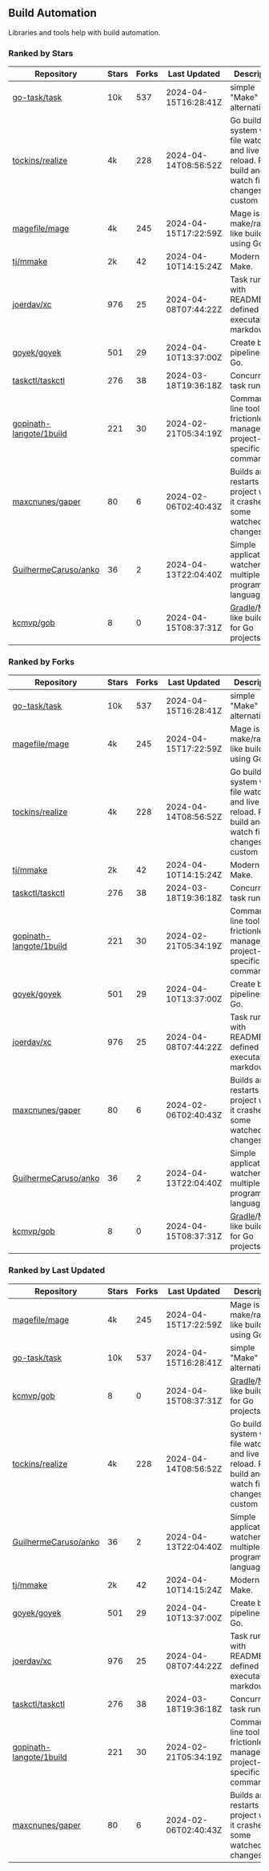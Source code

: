 ## Build Automation

Libraries and tools help with build automation.

### Ranked by Stars

| Repository | Stars | Forks | Last Updated | Description | 
|------------|-------|-------|--------------|-------------|
| [go-task/task](https://github.com/go-task/task) | 10k | 537 | 2024-04-15T16:28:41Z |  simple "Make" alternative. |
| [tockins/realize](https://github.com/tockins/realize) | 4k | 228 | 2024-04-14T08:56:52Z |  Go build a system with file watchers and live to reload. Run, build and watch file changes with custom paths. |
| [magefile/mage](https://github.com/magefile/mage) | 4k | 245 | 2024-04-15T17:22:59Z |  Mage is a make/rake-like build tool using Go. |
| [tj/mmake](https://github.com/tj/mmake) | 2k | 42 | 2024-04-10T14:15:24Z |  Modern Make. |
| [joerdav/xc](https://github.com/joerdav/xc) | 976 | 25 | 2024-04-08T07:44:22Z |  Task runner with README.md defined tasks, executable markdown. |
| [goyek/goyek](https://github.com/goyek/goyek) | 501 | 29 | 2024-04-10T13:37:00Z |  Create build pipelines in Go. |
| [taskctl/taskctl](https://github.com/taskctl/taskctl) | 276 | 38 | 2024-03-18T19:36:18Z |  Concurrent task runner. |
| [gopinath-langote/1build](https://github.com/gopinath-langote/1build) | 221 | 30 | 2024-02-21T05:34:19Z |  Command line tool to frictionlessly manage project-specific commands. |
| [maxcnunes/gaper](https://github.com/maxcnunes/gaper) | 80 | 6 | 2024-02-06T02:40:43Z |  Builds and restarts a Go project when it crashes or some watched file changes. |
| [GuilhermeCaruso/anko](https://github.com/GuilhermeCaruso/anko) | 36 | 2 | 2024-04-13T22:04:40Z |  Simple application watcher for multiple programming languages. |
| [kcmvp/gob](https://github.com/kcmvp/gob) | 8 | 0 | 2024-04-15T08:37:31Z |  [Gradle](https://docs.gradle.org/)/[Maven](https://maven.apache.org/) like build tool for Go projects. |

### Ranked by Forks

| Repository | Stars | Forks | Last Updated | Description | 
|------------|-------|-------|--------------|-------------|
| [go-task/task](https://github.com/go-task/task) | 10k | 537 | 2024-04-15T16:28:41Z |  simple "Make" alternative. |
| [magefile/mage](https://github.com/magefile/mage) | 4k | 245 | 2024-04-15T17:22:59Z |  Mage is a make/rake-like build tool using Go. |
| [tockins/realize](https://github.com/tockins/realize) | 4k | 228 | 2024-04-14T08:56:52Z |  Go build a system with file watchers and live to reload. Run, build and watch file changes with custom paths. |
| [tj/mmake](https://github.com/tj/mmake) | 2k | 42 | 2024-04-10T14:15:24Z |  Modern Make. |
| [taskctl/taskctl](https://github.com/taskctl/taskctl) | 276 | 38 | 2024-03-18T19:36:18Z |  Concurrent task runner. |
| [gopinath-langote/1build](https://github.com/gopinath-langote/1build) | 221 | 30 | 2024-02-21T05:34:19Z |  Command line tool to frictionlessly manage project-specific commands. |
| [goyek/goyek](https://github.com/goyek/goyek) | 501 | 29 | 2024-04-10T13:37:00Z |  Create build pipelines in Go. |
| [joerdav/xc](https://github.com/joerdav/xc) | 976 | 25 | 2024-04-08T07:44:22Z |  Task runner with README.md defined tasks, executable markdown. |
| [maxcnunes/gaper](https://github.com/maxcnunes/gaper) | 80 | 6 | 2024-02-06T02:40:43Z |  Builds and restarts a Go project when it crashes or some watched file changes. |
| [GuilhermeCaruso/anko](https://github.com/GuilhermeCaruso/anko) | 36 | 2 | 2024-04-13T22:04:40Z |  Simple application watcher for multiple programming languages. |
| [kcmvp/gob](https://github.com/kcmvp/gob) | 8 | 0 | 2024-04-15T08:37:31Z |  [Gradle](https://docs.gradle.org/)/[Maven](https://maven.apache.org/) like build tool for Go projects. |

### Ranked by Last Updated

| Repository | Stars | Forks | Last Updated | Description | 
|------------|-------|-------|--------------|-------------|
| [magefile/mage](https://github.com/magefile/mage) | 4k | 245 | 2024-04-15T17:22:59Z |  Mage is a make/rake-like build tool using Go. |
| [go-task/task](https://github.com/go-task/task) | 10k | 537 | 2024-04-15T16:28:41Z |  simple "Make" alternative. |
| [kcmvp/gob](https://github.com/kcmvp/gob) | 8 | 0 | 2024-04-15T08:37:31Z |  [Gradle](https://docs.gradle.org/)/[Maven](https://maven.apache.org/) like build tool for Go projects. |
| [tockins/realize](https://github.com/tockins/realize) | 4k | 228 | 2024-04-14T08:56:52Z |  Go build a system with file watchers and live to reload. Run, build and watch file changes with custom paths. |
| [GuilhermeCaruso/anko](https://github.com/GuilhermeCaruso/anko) | 36 | 2 | 2024-04-13T22:04:40Z |  Simple application watcher for multiple programming languages. |
| [tj/mmake](https://github.com/tj/mmake) | 2k | 42 | 2024-04-10T14:15:24Z |  Modern Make. |
| [goyek/goyek](https://github.com/goyek/goyek) | 501 | 29 | 2024-04-10T13:37:00Z |  Create build pipelines in Go. |
| [joerdav/xc](https://github.com/joerdav/xc) | 976 | 25 | 2024-04-08T07:44:22Z |  Task runner with README.md defined tasks, executable markdown. |
| [taskctl/taskctl](https://github.com/taskctl/taskctl) | 276 | 38 | 2024-03-18T19:36:18Z |  Concurrent task runner. |
| [gopinath-langote/1build](https://github.com/gopinath-langote/1build) | 221 | 30 | 2024-02-21T05:34:19Z |  Command line tool to frictionlessly manage project-specific commands. |
| [maxcnunes/gaper](https://github.com/maxcnunes/gaper) | 80 | 6 | 2024-02-06T02:40:43Z |  Builds and restarts a Go project when it crashes or some watched file changes. |

